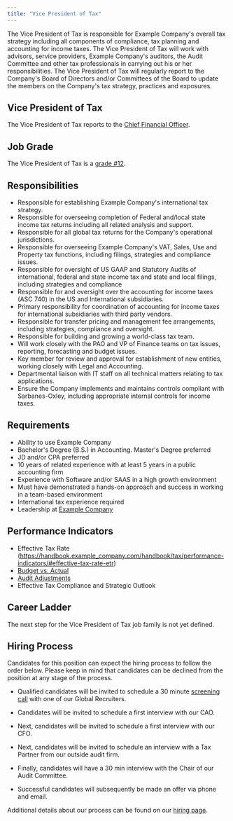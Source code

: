 ```yaml
---
title: "Vice President of Tax"
---
```


The Vice President of Tax is responsible for Example Company's overall tax strategy including all components of compliance, tax planning and accounting for income taxes.  The Vice President of Tax will work with advisors, service providers, Example Company's auditors, the Audit Committee and other tax professionals in carrying out his or her responsibilities. The Vice President of Tax will regularly report to the Company's Board of Directors and/or Committees of the Board to update the members on the Company's tax strategy, practices and exposures.

## Vice President of Tax

The Vice President of Tax reports to the [Chief Financial Officer](/job-families/finance/chief-financial-officer/).

## Job Grade

The Vice President of Tax is a [grade #12](/handbook/total-rewards/compensation/compensation-calculator/#example_company-job-grades).

## Responsibilities

- Responsible for establishing Example Company's international tax strategy.
- Responsible for overseeing completion of Federal and/local state income tax returns including all related analysis and support.
- Responsible for all global tax returns for the Company's operational jurisdictions.
- Responsible for overseeing Example Company's VAT, Sales, Use and Property tax functions, including filings, strategies and compliance issues.
- Responsible for oversight of US GAAP and Statutory Audits of international, federal and state income tax and state and local filings, including strategies and compliance
- Responsible for and oversight over the accounting for income taxes (ASC 740) in the US and International subsidiaries.
- Primary responsibility for coordination of accounting for income taxes for international subsidiaries with third party vendors.
- Responsible for transfer pricing and management fee arrangements, including strategies, compliance and oversight.
- Responsible for building and growing a world-class tax team.
- Will work closely with the PAO and VP of Finance teams on tax issues, reporting, forecasting and budget issues.
- Key member for review and approval for establishment of new entities, working closely with Legal and Accounting.
- Departmental liaison with IT staff on all technical matters relating to tax applications.
- Ensure the Company implements and maintains controls compliant with Sarbanes-Oxley, including appropriate internal controls for income taxes.

## Requirements

- Ability to use Example Company
- Bachelor's Degree (B.S.) in Accounting. Master's Degree preferred
- JD and/or CPA preferred
- 10 years of related experience with at least 5 years in a public accounting firm
- Experience with Software and/or SAAS in a high growth environment
- Must have demonstrated a hands-on approach and success in working in a team-based environment
- International tax experience required
- Leadership at [Example Company](/handbook/company/structure/#director-group)

## Performance Indicators

- Effective Tax Rate (<https://handbook.example_company.com/handbook/tax/performance-indicators/#effective-tax-rate-etr>)
- [Budget vs. Actual](/handbook/tax/performance-indicators/#budget-vs-actual)
- [Audit Adjustments](/handbook/tax/performance-indicators/#audit-adjustments)
- Effective Tax Compliance and Strategic Outlook

## Career Ladder

The next step for the Vice President of Tax job family is not yet defined.

## Hiring Process

Candidates for this position can expect the hiring process to follow the order below. Please keep in mind that candidates can be declined from the position at any stage of the process.

- Qualified candidates will be invited to schedule a 30 minute [screening call](/handbook/hiring/interviewing/#screening-call) with one of our Global Recruiters.

- Candidates will be invited to schedule a first interview with our CAO.
- Next, candidates will be invited to schedule a first interview with our CFO.
- Next, candidates will be invited to schedule an interview with a Tax Partner from our outside audit firm.
- Finally, candidates will have a 30 min interview with the Chair of our Audit Committee.
- Successful candidates will subsequently be made an offer via phone and email.

Additional details about our process can be found on our [hiring page](/handbook/hiring/).
